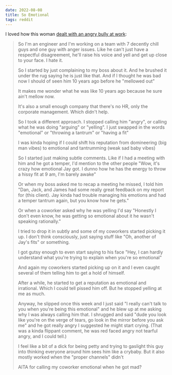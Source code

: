 ```yaml
---
date: 2022-08-08
title: So Emotional
tags: reddit
---
```


I loved how this woman [dealt with an angry bully at work](https://www.reddit.com/r/AmItheAsshole/comments/vuiviv/aita_for_calling_my_hottempered_guy_coworker/):

> So I'm an engineer and I'm working on a team with 7 decently chill guys and one guy with anger issues. Like he can't just have a respectful disagreement, he'll raise his voice and yell and get up close to your face. I hate it.
> 
> So I started by just complaining to my boss about it. And he brushed it under the rug saying he is just like that. And if I thought he was bad now I should of seen him 10 years ago before he "mellowed out"
> 
> It makes me wonder what he was like 10 years ago because he sure ain't mellow now.
> 
> It's also a small enough company that there's no HR, only the corporate management. Which didn't help.
> 
> So I took a different approach. I stopped calling him "angry", or calling what he was doing "arguing" or "yelling". I just swapped in the words "emotional" or "throwing a tantrum" or "having a fit"
> 
> I was kinda hoping if I could shift his reputation from domineering (big man vibes) to emotional and tantrumming (weak sad baby vibes)
> 
> So I started just making subtle comments. Like if I had a meeting with him and he got a temper, I'd mention to the other people "Wow, it's crazy how emotional Jay got. I dunno how he has the energy to throw a hissy fit at 9 am, I'm barely awake"
> 
> Or when my boss asked me to recap a meeting he missed, I told him "Dan, Jack, and James had some really great feedback on my report for (this client). Jay kinda had trouble managing his emotions and had a temper tantrum again, but you know how he gets."
> 
> Or when a coworker asked why he was yelling I'd say "Honestly I don't even know, he was getting so emotional about it he wasn't speaking rationally."
> 
> I tried to drop it in subtly and some of my coworkers started picking it up. I don't think consciously, just saying stuff like "Oh, another of Jay's fits" or something.
> 
> I got gutsy enough to even start saying to his face "Hey, I can hardly understand what you're trying to explain when you're so emotional"
> 
> And again my coworkers started picking up on it and I even caught several of them telling him to get a hold of himself.
> 
> After a while, he started to get a reputation as emotional and irrational. Which I could tell pissed him off. But he stopped yelling at me as much.
> 
> Anyway, he slipped once this week and I just said "I really can't talk to you when you're being this emotional" and he blew up at me asking why I was always calling him that. I shrugged and said "dude you look like you're on the verge of tears, go look in the mirror before you ask me" and he got really angry I suggested he might start crying. (That was a kinda flippant comment, he was red faced angry not tearful angry, and I could tell.)
> 
> I feel like a bit of a dick for being petty and trying to gaslight this guy into thinking everyone around him sees him like a crybaby. But it also mostly worked when the "proper channels" didn't
> 
> AITA for calling my coworker emotional when he got mad?